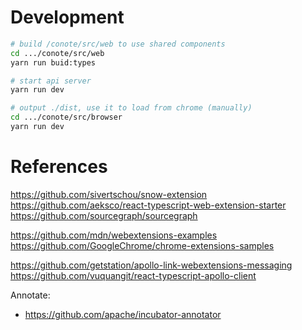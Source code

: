 # Development

```sh
# build /conote/src/web to use shared components
cd .../conote/src/web
yarn run buid:types

# start api server
yarn run dev

# output ./dist, use it to load from chrome (manually)
cd .../conote/src/browser
yarn run dev
```

# References

https://github.com/sivertschou/snow-extension
https://github.com/aeksco/react-typescript-web-extension-starter
https://github.com/sourcegraph/sourcegraph

https://github.com/mdn/webextensions-examples
https://github.com/GoogleChrome/chrome-extensions-samples

https://github.com/getstation/apollo-link-webextensions-messaging
https://github.com/vuquangit/react-typescript-apollo-client

Annotate:

- https://github.com/apache/incubator-annotator
